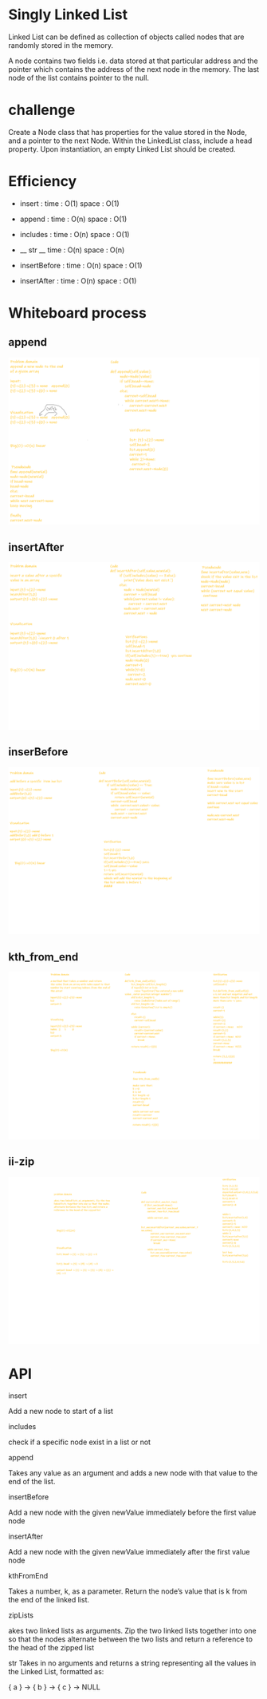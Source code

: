 # Singly Linked List


Linked List can be defined as collection of objects called nodes that are randomly stored in the memory.

A node contains two fields i.e. data stored at that particular address and the pointer which contains the address of the next node in the memory. The last node of the list contains pointer to the null.




# challenge

Create a Node class that has properties for the value stored in the Node, and a pointer to the next Node. Within the LinkedList class, include a head property. Upon instantiation, an empty Linked List should be created.

# Efficiency


- insert : time : O(1) space : O(1)

- append : time : O(n) space : O(1)

- includes : time : O(n) space : O(1)

- __ str __ time : O(n) space : O(n)

- insertBefore : time : O(n) space : O(1)

- insertAfter : time : O(n) space : O(1)


# Whiteboard process

## append

![](/linked_list/images/append.png)


## insertAfter

![](/linked_list/images/insertAfter.png)



## inserBefore

![](/linked_list/images/insertBefore.png)


## kth_from_end
![](/linked_list/images/kth_from_end.png)


## ii-zip
![](/linked_list/images/zip.png)


# API

insert

Add a new node to start of a list

includes

check if a specific node exist in a list or not

append

Takes any value as an argument and adds a new node with that value to the end of the list.

insertBefore

Add a new node with the given newValue immediately before the first value node

insertAfter

Add a new node with the given newValue immediately after the first value node

kthFromEnd

Takes a number, k, as a parameter. Return the node’s value that is k from the end of the linked list.

zipLists

akes two linked lists as arguments. Zip the two linked lists together into one so that the nodes alternate between the two lists and return a reference to the head of the zipped list


str
Takes in no arguments and returns a string representing all the values in the Linked List, formatted as:

{ a } -> { b } -> { c } -> NULL